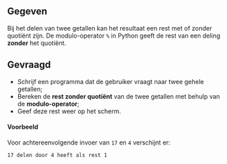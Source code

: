 ## Gegeven

Bij het delen van twee getallen kan het resultaat een rest met of zonder quotiënt zijn. De modulo-operator `%` in Python geeft de rest van een deling **zonder** het quotiënt.


## Gevraagd

* Schrijf een programma dat de gebruiker vraagt naar twee gehele getallen;
* Bereken de **rest zonder quotiënt** van de twee getallen met behulp van de **modulo-operator**;
* Geef deze rest weer op het scherm.

#### Voorbeeld

Voor achtereenvolgende invoer van `17` en `4` verschijnt er:

```
17 delen door 4 heeft als rest 1
```
